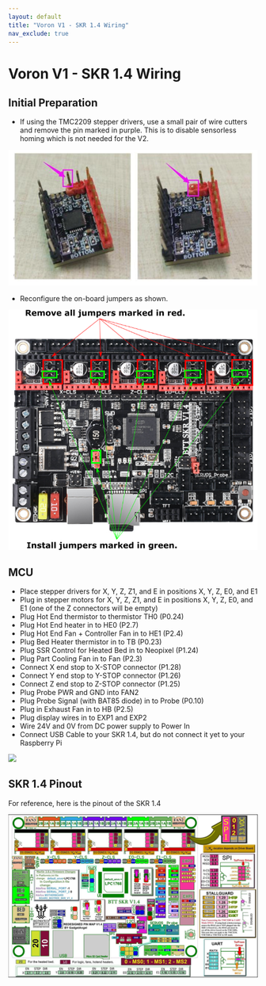 ```yaml
---
layout: default
title: "Voron V1 - SKR 1.4 Wiring"
nav_exclude: true
---
```


# Voron V1 - SKR 1.4 Wiring

## Initial Preparation

* If using the TMC2209 stepper drivers, use a small pair of wire cutters and remove the pin marked in purple.  This is to disable sensorless homing which is not needed for the V2.

![](./images/tmc2209-pin-removal.png)

* Reconfigure the on-board jumpers as shown.

![](./images/skr14-preparation.png)

## MCU

* Place stepper drivers for X, Y, Z, Z1, and E in positions X, Y, Z, E0, and E1
* Plug in stepper motors for X, Y, Z, Z1, and E in positions X, Y, Z, E0, and E1 (one of the Z connectors will be empty)
* Plug Hot End thermistor to thermistor TH0 (P0.24)
* Plug Hot End heater in to HE0 (P2.7)
* Plug Hot End Fan + Controller Fan in to HE1 (P2.4)
* Plug Bed Heater thermistor in to TB (P0.23)
* Plug SSR Control for Heated Bed in to Neopixel (P1.24)
* Plug Part Cooling Fan in to Fan (P2.3)
* Connect X end stop to X-STOP connector (P1.28)
* Connect Y end stop to Y-STOP connector (P1.26)
* Connect Z end stop to Z-STOP connector (P1.25)
* Plug Probe PWR and GND into FAN2
* Plug Probe Signal (with BAT85 diode) in to Probe (P0.10)
* Plug in Exhaust Fan in to HB (P2.5)
* Plug display wires in to EXP1 and EXP2
* Wire 24V and 0V from DC power supply to Power In
* Connect USB Cable to your SKR 1.4, but do not connect it yet to your Raspberry Pi

![](./images/v1-skr14-mcu.png)

## SKR 1.4 Pinout

For reference, here is the pinout of the SKR 1.4

![](./images/SKR-V1.4-pinout.jpg)

